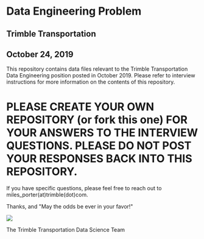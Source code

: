 # Data Engineering Problem
## Trimble Transportation
## October 24, 2019

This repository contains data files relevant to the Trimble Transportation Data Engineering position posted in October 2019.  Please refer to interview instructions for more information on the contents of this repository.

# PLEASE CREATE YOUR OWN REPOSITORY (or fork this one) FOR YOUR ANSWERS TO THE INTERVIEW QUESTIONS.  PLEASE DO NOT POST YOUR RESPONSES BACK INTO THIS REPOSITORY.

If you have specific questions, please feel free to reach out to miles_porter(at)trimble(dot)com.

Thanks, and "May the odds be ever in your favor!"

<img src="https://imgs.xkcd.com/comics/job_interview.png">

The Trimble Transportation Data Science Team
